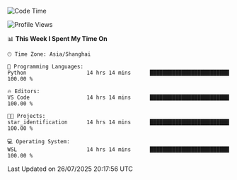 <!--START_SECTION:waka-->
![Code Time](http://img.shields.io/badge/Code%20Time-3%2C050%20hrs%2058%20mins-blue)

![Profile Views](http://img.shields.io/badge/Profile%20Views-0-blue)

📊 **This Week I Spent My Time On** 

```text
🕑︎ Time Zone: Asia/Shanghai

💬 Programming Languages: 
Python                   14 hrs 14 mins      █████████████████████████   100.00 % 

🔥 Editors: 
VS Code                  14 hrs 14 mins      █████████████████████████   100.00 % 

🐱‍💻 Projects: 
star_identification      14 hrs 14 mins      █████████████████████████   100.00 % 

💻 Operating System: 
WSL                      14 hrs 14 mins      █████████████████████████   100.00 % 
```


 Last Updated on 26/07/2025 20:17:56 UTC
<!--END_SECTION:waka-->